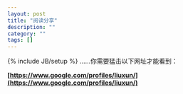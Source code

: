 ```yaml
---
layout: post
title: "阅读分享"
description: ""
category: ""
tags: []
---
```

{% include JB/setup %}
……你需要猛击以下网址才能看到：

**[https://www.google.com/profiles/liuxun/](https://www.google.com/profiles/liuxun/)**